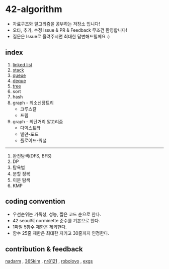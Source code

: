 # 42-algorithm

- 자료구조와 알고리즘을 공부하는 저장소 입니다!
- 오타, 추가, 수정 Issue & PR & Feedback 무조건 환영합니다!
- 질문은 Issue로 올려주시면 최대한 답변해드릴께요 :)

## index
1. [linked list](./linked_list)
1. [stack](./stack)
1. [queue](./queue)
1. [deque](./deque)
1. [tree](./tree)
1. sort
1. hash
1. graph - 최소신장트리
	- 크루스칼
	- 프림
1. graph - 최단거리 알고리즘
	- 다익스트라
	- 벨만-포드
	- 플로이드-워셜

-----------------------
1. 완전탐색(DFS, BFS)
1. DP
1. 탐욕법
1. 분할 정복
1. 이분 탐색
1. KMP


## coding convention
- 우선순위는 가독성, 성능, 짧은 코드 순으로 한다.
- 42 seoul의 norminette 준수를 기본으로 한다.
- 1파일 5함수 제한은 제외한다.
- 함수 25줄 제한은 최대한 지키고 30줄까지 인정한다.

## contribution & feedback
[nadarm](https://github.com/nadarm)
, [365kim](https://github.com/365kim)
, [nr8121](https://github.com/nr8121)
, [robolovo](https://github.com/robolovo)
, [exgs](https://github.com/exgs)

